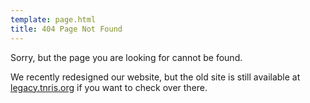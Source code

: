 ```yaml
---
template: page.html
title: 404 Page Not Found
---
```


Sorry, but the page you are looking for cannot be found.

We recently redesigned our website, but the old site is still available at
[legacy.tnris.org](http://legacy.tnris.org) if you want to check over there.
